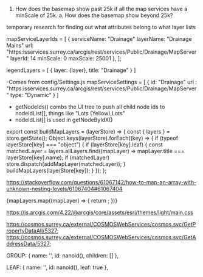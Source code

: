 1. How does the basemap show past 25k if all the map services have a minScale of 25k.
    a. How does the basemap show beyond 25k? 

temporary research for finding out what attributes belong to what layer lists

mapServiceLayerIds = [
    {
        serviceName: "Drainage"
        layerName: "Drainage Mains"
        url: "https:isservices.surrey.ca/arcgis/rest/services/Public/Drainage/MapServer"
        layerId: 14
        minScale: 0
        maxScale: 25001
    },
];

legendLayers = [
    {
        layer: {layer},
        title: "Drainage"
    }
]

-Comes from config/Settings.js
mapServiceSettings = [
    {
        id: "Drainage"
        url : "https:isservices.surrey.ca/arcgis/rest/services/Public/Drainage/MapServer"
        type: "Dynamic"
    }
]

- getNodeIds() combs the UI tree to push all child node ids to nodeIdList[], things like "Lots (Yellow),Lots"
- nodeIdList[] is used in getNodeByIdX()

export const buildMapLayers = (layerStore) => {
  const { layers } = store.getState();
  Object.keys(layerStore).forEach((key) => {
    if (typeof layerStore[key] === "object") {
      if (layerStore[key].leaf) {
        const matchedLayer = layers.allLayers.find((mapLayer) => mapLayer.title === layerStore[key].name);
        if (matchedLayer) store.dispatch(addMapLayer(matchedLayer));
      }
      buildMapLayers(layerStore[key]);
    }
  });
};

https://stackoverflow.com/questions/61067142/how-to-map-an-array-with-unknown-nesting-levels/61067404#61067404

{mapLayers.map((mapLayer) => {
  return <LayerListItem key={mapLayer.ulid} mapLayer={mapLayer} />;
})}

https://js.arcgis.com/4.22/@arcgis/core/assets/esri/themes/light/main.css

https://cosmos.surrey.ca/external/COSMOSWebServices/cosmos.svc/GetPropertyDataAll/5327;
https://cosmos.surrey.ca/external/COSMOSWebServices/cosmos.svc/GetAddressData/5327;

GROUP:
{
  name: '',
  id: nanoid(),
  children: []
},

LEAF:
{
  name: '',
  id: nanoid(),
  leaf: true
},